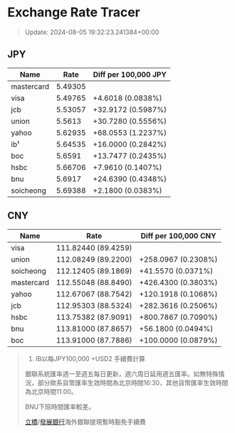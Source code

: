 # Exchange Rate Tracer

> Update: 2024-08-05 19:32:23.241384+00:00

## JPY

| Name       |    Rate | Diff per 100,000 JPY   |
|------------|---------|------------------------|
| mastercard | 5.49305 |                        |
| visa       | 5.49765 | +4.6018 (0.0838%)      |
| jcb        | 5.53057 | +32.9172 (0.5987%)     |
| union      | 5.5613  | +30.7280 (0.5556%)     |
| yahoo      | 5.62935 | +68.0553 (1.2237%)     |
| ib¹        | 5.64535 | +16.0000 (0.2842%)     |
| boc        | 5.6591  | +13.7477 (0.2435%)     |
| hsbc       | 5.66706 | +7.9610 (0.1407%)      |
| bnu        | 5.6917  | +24.6390 (0.4348%)     |
| soicheong  | 5.69388 | +2.1800 (0.0383%)      |

## CNY

| Name       | Rate                | Diff per 100,000 CNY   |
|------------|---------------------|------------------------|
| visa       | 111.82440	(89.4259) |                        |
| union      | 112.08249	(89.2200) | +258.0967 (0.2308%)    |
| soicheong  | 112.12405	(89.1869) | +41.5570 (0.0371%)     |
| mastercard | 112.55048	(88.8490) | +426.4300 (0.3803%)    |
| yahoo      | 112.67067	(88.7542) | +120.1918 (0.1068%)    |
| jcb        | 112.95303	(88.5324) | +282.3616 (0.2506%)    |
| hsbc       | 113.75382	(87.9091) | +800.7867 (0.7090%)    |
| bnu        | 113.81000	(87.8657) | +56.1800 (0.0494%)     |
| boc        | 113.91000	(87.7886) | +100.0000 (0.0879%)    |


> 1. IB以每JPY100,000 +USD2 手續費計算
>
> 銀聯系統匯率週一至週五每日更新，週六周日延用週五匯率。如無特殊情況，部分歐系貨幣匯率生效時間為北京時間16:30，其他貨幣匯率生效時間為北京時間11:00。
>
> BNU下班時間匯率較差。
>
> [立橋](https://www.wlbank.com.mo/uploads/ueditor/file/20181211/1544536513900230.pdf)/[發展銀行](https://www.mdb.com.mo/Service_Charges_20230728.pdf)海外銀聯提現暫時豁免手續費

